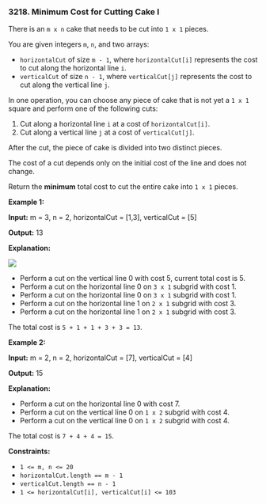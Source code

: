 ### 3218\. Minimum Cost for Cutting Cake I

There is an `m x n` cake that needs to be cut into `1 x 1` pieces.

You are given integers `m`, `n`, and two arrays:

*   `horizontalCut` of size `m - 1`, where `horizontalCut[i]` represents the cost to cut along the horizontal line `i`.
*   `verticalCut` of size `n - 1`, where `verticalCut[j]` represents the cost to cut along the vertical line `j`.

In one operation, you can choose any piece of cake that is not yet a `1 x 1` square and perform one of the following cuts:

1.  Cut along a horizontal line `i` at a cost of `horizontalCut[i]`.
2.  Cut along a vertical line `j` at a cost of `verticalCut[j]`.

After the cut, the piece of cake is divided into two distinct pieces.

The cost of a cut depends only on the initial cost of the line and does not change.

Return the **minimum** total cost to cut the entire cake into `1 x 1` pieces.

**Example 1:**

**Input:** m = 3, n = 2, horizontalCut = \[1,3\], verticalCut = \[5\]

**Output:** 13

**Explanation:**

![](https://assets.leetcode.com/uploads/2024/06/04/ezgifcom-animated-gif-maker-1.gif)

*   Perform a cut on the vertical line 0 with cost 5, current total cost is 5.
*   Perform a cut on the horizontal line 0 on `3 x 1` subgrid with cost 1.
*   Perform a cut on the horizontal line 0 on `3 x 1` subgrid with cost 1.
*   Perform a cut on the horizontal line 1 on `2 x 1` subgrid with cost 3.
*   Perform a cut on the horizontal line 1 on `2 x 1` subgrid with cost 3.

The total cost is `5 + 1 + 1 + 3 + 3 = 13`.

**Example 2:**

**Input:** m = 2, n = 2, horizontalCut = \[7\], verticalCut = \[4\]

**Output:** 15

**Explanation:**

*   Perform a cut on the horizontal line 0 with cost 7.
*   Perform a cut on the vertical line 0 on `1 x 2` subgrid with cost 4.
*   Perform a cut on the vertical line 0 on `1 x 2` subgrid with cost 4.

The total cost is `7 + 4 + 4 = 15`.

**Constraints:**

*   `1 <= m, n <= 20`
*   `horizontalCut.length == m - 1`
*   `verticalCut.length == n - 1`
*   `1 <= horizontalCut[i], verticalCut[i] <= 103`
